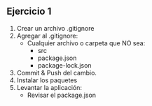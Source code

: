 ## Ejercicio 1

1. Crear un archivo .gitignore
2. Agregar al .gitignore:
   * Cualquier archivo o carpeta que NO sea:
      * src
      * package.json
      * package-lock.json 
3. Commit & Push del cambio.
4. Instalar los paquetes
5. Levantar la aplicación:
   * Revisar el package.json